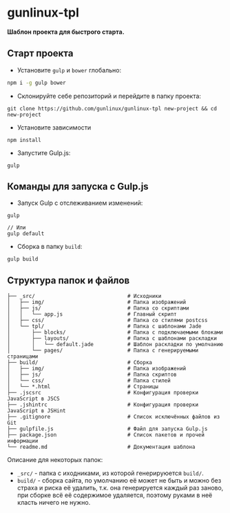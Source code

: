 # gunlinux-tpl
**Шаблон проекта для быстрого старта.**

## Старт проекта

* Установите `gulp` и `bower` глобально:

```bash
npm i -g gulp bower
```

* Склонируйте себе репозиторий и перейдите в папку проекта:

```
git clone https://github.com/gunlinux/gunlinux-tpl new-project && cd new-project
```

* Установите зависимости

```
npm install
```

* Запустите Gulp.js:

```
gulp
```

## Команды для запуска с Gulp.js

* Запуск Gulp с отслеживанием изменений:

```
gulp

// Или
gulp default
```

* Сборка в папку `build`:

```
gulp build
```


## Структура папок и файлов

```
├── _src/                              # Исходники
│   ├── img/                           # Папка изображений
│   ├── js/                            # Папка со скриптами
│   │   └── app.js                     # Главный скрипт
│   ├── css/                           # Папка со стилями postcss
│   └── tpl/                           # Папка с шаблонами Jade
│       ├── blocks/                    # Папка с подключаемыми блоками
│       ├── layouts/                   # Папка с шаблонами раскладки
│       │   └── default.jade           # Шаблон раскладки по умолчанию
│       └── pages/                     # Папка с генерируемыми страницами
├── build/                             # Сборка
│   ├── img/                           # Папка изображений
│   ├── js/                            # Папка скриптов
│   └── css/                           # Папка стилей
│   └── *.html                         # Страницы
├── .jscsrc                            # Конфигурация проверки JavaScript в JSCS
├── .jshintrc                          # Конфигурация проверки JavaScript в JSHint
├── .gitignore                         # Список исключённых файлов из Git
├── gulpfile.js                        # Файл для запуска Gulp.js
├── package.json                       # Список пакетов и прочей информации
└── readme.md                          # Документация шаблона
```

Описание для некоторых папок:
* `_src/` - папка с иходниками, из которой генерируюется `build/`.
* `build/` - сборка сайта, по умолчанию её может не быть и можно без страха и риска её удалить, т.к. она генерируется каждый раз заново, при сборке всё её содержимое удаляется, поэтому руками в неё класть ничего не нужно.
